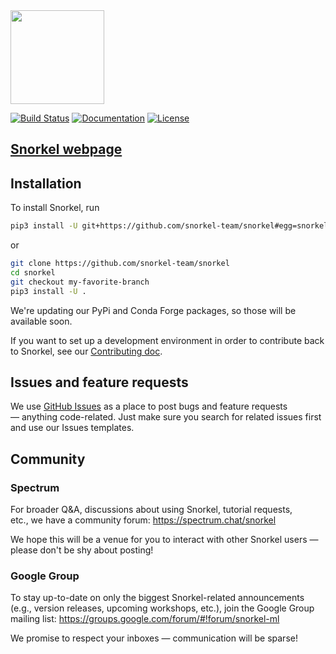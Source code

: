 <img src="figs/logo_01.png" width="150"/>

[![Build Status](https://travis-ci.org/snorkel-team/snorkel.svg?branch=master)](https://travis-ci.org/snorkel-team/snorkel)
[![Documentation](https://readthedocs.org/projects/snorkel/badge/)](http://snorkel.readthedocs.io/en/master/)
[![License](https://img.shields.io/badge/License-Apache%202.0-blue.svg)](https://opensource.org/licenses/Apache-2.0)


## [Snorkel webpage](http://snorkel.stanford.edu)


## Installation

To install Snorkel, run

```bash
pip3 install -U git+https://github.com/snorkel-team/snorkel#egg=snorkel
```

or 

```bash
git clone https://github.com/snorkel-team/snorkel
cd snorkel
git checkout my-favorite-branch
pip3 install -U .
```

We're updating our PyPi and Conda Forge packages, so those will be available soon.

If you want to set up a development environment in order to contribute back to Snorkel,
see our [Contributing doc](./CONTRIBUTING.md).


## Issues and feature requests
We use [GitHub Issues](https://github.com/snorkel-team/snorkel/issues) as a place to post bugs and feature requests — anything code-related.
Just make sure you search for related issues first and use our Issues templates.

## Community
### Spectrum
For broader Q&A, discussions about using Snorkel, tutorial requests, etc., we have a community forum: https://spectrum.chat/snorkel

We hope this will be a venue for you to interact with other Snorkel users — please don't be shy about posting!

### Google Group
To stay up-to-date on only the biggest Snorkel-related announcements (e.g., version releases, upcoming workshops, etc.), join the Google Group mailing list: https://groups.google.com/forum/#!forum/snorkel-ml

We promise to respect your inboxes — communication will be sparse!
